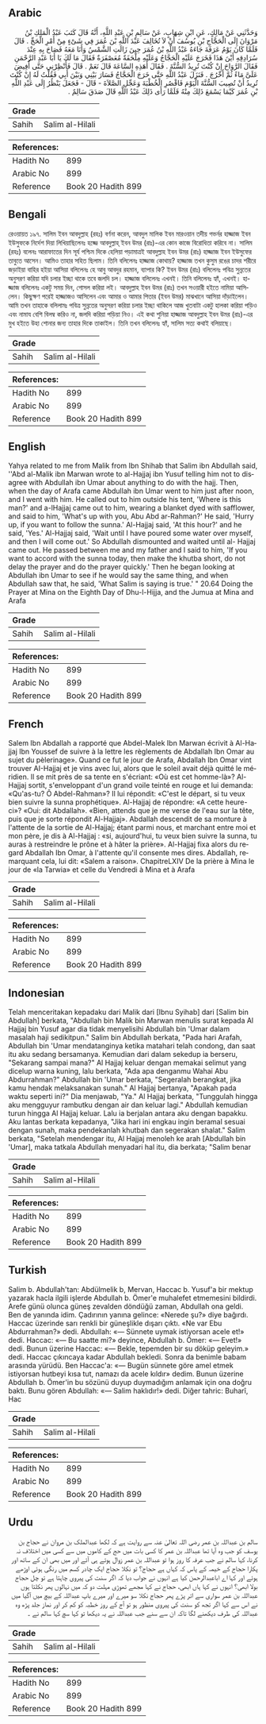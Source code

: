 ## Arabic


<div dir="rtl" lang="ar" style={{fontSize:'larger',backgroundColor:'#f8f9fa',padding:20}}>
وَحَدَّثَنِي عَنْ مَالِكٍ، عَنِ ابْنِ شِهَابٍ، عَنْ سَالِمِ بْنِ عَبْدِ اللَّهِ، أَنَّهُ قَالَ كَتَبَ عَبْدُ الْمَلِكِ بْنُ مَرْوَانَ إِلَى الْحَجَّاجِ بْنِ يُوسُفَ أَنْ لاَ تُخَالِفَ عَبْدَ اللَّهِ بْنَ عُمَرَ فِي شَىْءٍ مِنْ أَمْرِ الْحَجِّ ‏.‏ قَالَ فَلَمَّا كَانَ يَوْمُ عَرَفَةَ جَاءَهُ عَبْدُ اللَّهِ بْنُ عُمَرَ حِينَ زَالَتِ الشَّمْسُ وَأَنَا مَعَهُ فَصَاحَ بِهِ عِنْدَ سُرَادِقِهِ أَيْنَ هَذَا فَخَرَجَ عَلَيْهِ الْحَجَّاجُ وَعَلَيْهِ مِلْحَفَةٌ مُعَصْفَرَةٌ فَقَالَ مَا لَكَ يَا أَبَا عَبْدِ الرَّحْمَنِ فَقَالَ الرَّوَاحَ إِنْ كُنْتَ تُرِيدُ السُّنَّةَ ‏.‏ فَقَالَ أَهَذِهِ السَّاعَةَ قَالَ نَعَمْ ‏.‏ قَالَ فَأَنْظِرْنِي حَتَّى أُفِيضَ عَلَىَّ مَاءً ثُمَّ أَخْرُجَ ‏.‏ فَنَزَلَ عَبْدُ اللَّهِ حَتَّى خَرَجَ الْحَجَّاجُ فَسَارَ بَيْنِي وَبَيْنَ أَبِي فَقُلْتُ لَهُ إِنْ كُنْتَ تُرِيدُ أَنْ تُصِيبَ السُّنَّةَ الْيَوْمَ فَاقْصُرِ الْخُطْبَةَ وَعَجِّلِ الصَّلاَةَ - قَالَ - فَجَعَلَ يَنْظُرُ إِلَى عَبْدِ اللَّهِ بْنِ عُمَرَ كَيْمَا يَسْمَعَ ذَلِكَ مِنْهُ فَلَمَّا رَأَى ذَلِكَ عَبْدُ اللَّهِ قَالَ صَدَقَ سَالِمٌ ‏.‏
</div>
<div style={{backgroundColor:'#f8f9fa',padding:20, marginBottom: 10}}><table> <thead> <tr> <th>Grade</th> <th></th> </tr> </thead> <tbody> <tr><td>Sahih</td><td>Salim al-Hilali</td></tr></tbody></table><table> <thead> <tr> <th>References:</th> <th></th> </tr> </thead> <tbody><tr><td>Hadith No</td><td>899</td></tr><tr><td>Arabic No</td><td>899</td></tr><tr><td>Reference</td><td>Book 20 Hadith 899</td></tr></tbody></table></div>

## Bengali


<div dir="ltr" lang="bn" style={{fontSize:'larger',backgroundColor:'#f8f9fa',padding:20}}>
রেওয়ায়ত ১৯৭. সালিম ইবন আবদুল্লাহ (রহঃ) বর্ণনা করেন, আবদুল মালিক ইবন মারওয়ান তদীয় গভর্নর হাজ্জাজ ইবন ইউসুফকে নির্দেশ দিয়া লিখিয়াছিলেনঃ হজ্জে আবদুল্লাহ্ ইবন উমর (রাঃ)-এর কোন কাজে বিরোধিতা করিবে না। সালিম (রহঃ) বলেনঃ আরাফাতের দিন সূর্য পশ্চিম দিকে হেলিয়া পড়ামাত্রই আবদুল্লাহ ইবন উমর (রাঃ) হাজ্জাজ ইবন ইউসুফের তাবুতে আসেন। আমিও তাহার সহিত ছিলাম। তিনি বলিলেনঃ হাজ্জাজ কোথায়? হাজ্জাজ তখন কুসুম রঙের চাদর শরীরে জড়াইয়া বাহির হইয়া আসিয়া বলিলেনঃ হে আবু আবদুর রহমান, ব্যাপার কি? ইবন উমর (রাঃ) বলিলেনঃ পবিত্র সুন্নতের অনুসরণ করিয়া যদি চলার ইচ্ছা থাকে তবে জলদি চল। হাজ্জাজ বলিলেনঃ এখনই। তিনি বলিলেনঃ হ্যাঁ, এখনই। হাজ্জাজ বলিলেনঃ একটু সময় দিন, গোসল করিয়া লই। আবদুল্লাহ ইবন উমর (রাঃ) তখন সওয়ারী হইতে নামিয়া আসিলেন। কিছুক্ষণ পরেই হাজ্জাজও আসিলেন এবং আমার ও আমার পিতার (ইবন উমর) মাঝখানে আসিয়া দাঁড়াইলেন। আমি তখন তাহাকে বলিলামঃ পবিত্র সুন্নতের অনুসরণ করিয়া চলার ইচ্ছা থাকিলে আজ খুতবাটা একটু হালকা করিয়া পড়িও এবং নামায বেশি বিলম্ব করিও না, জলদি করিয়া পড়িয়া নিও। এই কথা শুনিয়া হাজ্জাজ আবদুল্লাহ ইবন উমর (রাঃ)-এর মুখ হইতে উহা শোনার জন্য তাহার দিকে তাকাইল। তিনি তখন বলিলেনঃ হ্যাঁ, সালিম সত্য কথাই বলিয়াছে।
</div>
<div style={{backgroundColor:'#f8f9fa',padding:20, marginBottom: 10}}><table> <thead> <tr> <th>Grade</th> <th></th> </tr> </thead> <tbody> <tr><td>Sahih</td><td>Salim al-Hilali</td></tr></tbody></table><table> <thead> <tr> <th>References:</th> <th></th> </tr> </thead> <tbody><tr><td>Hadith No</td><td>899</td></tr><tr><td>Arabic No</td><td>899</td></tr><tr><td>Reference</td><td>Book 20 Hadith 899</td></tr></tbody></table></div>

## English


<div dir="ltr" lang="en" style={{fontSize:'larger',backgroundColor:'#f8f9fa',padding:20}}>
Yahya related to me from Malik from Ibn Shihab that Salim ibn Abdullah said, ''Abd al-Malik ibn Marwan wrote to al-Hajjaj ibn Yusuf telling him not to disagree with Abdullah ibn Umar about anything to do with the hajj. Then, when the day of Arafa came Abdullah ibn Umar went to him just after noon, and I went with him. He called out to him outside his tent, 'Where is this man?' and a-lHajjaj came out to him, wearing a blanket dyed with safflower, and said to him, 'What's up with you, Abu Abd ar-Rahman?' He said, 'Hurry up, if you want to follow the sunna.' Al-Hajjaj said, 'At this hour?' and he said, 'Yes.' Al-Hajjaj said, 'Wait until I have poured some water over myself, and then I will come out.' So Abdullah dismounted and waited until al- Hajjaj came out. He passed between me and my father and I said to him, 'If you want to accord with the sunna today, then make the khutba short, do not delay the prayer and do the prayer quickly.' Then he began looking at Abdullah ibn Umar to see if he would say the same thing, and when Abdullah saw that, he said, 'What Salim is saying is true.' " 20.64 Doing the Prayer at Mina on the Eighth Day of Dhu-l-Hijja, and the Jumua at Mina and Arafa
</div>
<div style={{backgroundColor:'#f8f9fa',padding:20, marginBottom: 10}}><table> <thead> <tr> <th>Grade</th> <th></th> </tr> </thead> <tbody> <tr><td>Sahih</td><td>Salim al-Hilali</td></tr></tbody></table><table> <thead> <tr> <th>References:</th> <th></th> </tr> </thead> <tbody><tr><td>Hadith No</td><td>899</td></tr><tr><td>Arabic No</td><td>899</td></tr><tr><td>Reference</td><td>Book 20 Hadith 899</td></tr></tbody></table></div>

## French


<div dir="ltr" lang="fr" style={{fontSize:'larger',backgroundColor:'#f8f9fa',padding:20}}>
Salem Ibn Abdallah a rapporté que Abdel-Malek Ibn Marwan écrivit à Al-Hajjaj Ibn Youssef de suivre à la lettre les règlements de Abdallah Ibn Omar au sujet du pèlerinage». Quand ce fut le jour de Arafa, Abdallah Ibn Omar vint trouver AI-Hajjaj et je vins avec lui, alors que le soleil avait déjà quitté le méridien. Il se mit près de sa tente en s'écriant: «Où est cet homme-là»? Al-Hajjaj sortit, s'enveloppant d'un grand voile teinté en rouge et lui demanda: «Qu'as-tu? Ô Abdel-Rahman»? Il lui répondit: «C'est le départ, si tu veux bien suivre la sunna prophétique». Al-Hajjaj de répondre: «A cette heure-ci»? «Oui: dit Abdallah». «Bien, attends que je me verse de l'eau sur la tête, puis que je sorte répondit Al-Hajjaj». Abdallah descendit de sa monture à l'attente de la sortie de Al-Hajjaj; étant parmi nous, et marchant entre moi et mon père, je dis à Al-Hajjaj : «si, aujourd'hui, tu veux bien suivre la sunna, tu auras à restreindre le prône et à hâter la prière». Al-Hajjaj fixa alors du regard Abdallah Ibn Omar, à l'attente qu'il consente mes dires. Abdallah, remarquant cela, lui dit: «Salem a raison». ChapitreLXIV De la prière à Mina le jour de «la Tarwia» et celle du Vendredi à Mina et à Arafa
</div>
<div style={{backgroundColor:'#f8f9fa',padding:20, marginBottom: 10}}><table> <thead> <tr> <th>Grade</th> <th></th> </tr> </thead> <tbody> <tr><td>Sahih</td><td>Salim al-Hilali</td></tr></tbody></table><table> <thead> <tr> <th>References:</th> <th></th> </tr> </thead> <tbody><tr><td>Hadith No</td><td>899</td></tr><tr><td>Arabic No</td><td>899</td></tr><tr><td>Reference</td><td>Book 20 Hadith 899</td></tr></tbody></table></div>

## Indonesian


<div dir="ltr" lang="id" style={{fontSize:'larger',backgroundColor:'#f8f9fa',padding:20}}>
Telah menceritakan kepadaku dari Malik dari [Ibnu Syihab] dari [Salim bin Abdullah] berkata, "Abdullah bin Malik bin Marwan menulis surat kepada Al Hajjaj bin Yusuf agar dia tidak menyelisihi Abdullah bin 'Umar dalam masalah haji sedikitpun." Salim bin Abdullah berkata, "Pada hari Arafah, Abdullah bin 'Umar mendatanginya ketika matahari telah condong, dan saat itu aku sedang bersamanya. Kemudian dari dalam sekedup ia berseru, "Sekarang sampai mana?" Al Hajjaj keluar dengan memakai selimut yang dicelup warna kuning, lalu berkata, "Ada apa denganmu Wahai Abu Abdurrahman?" Abdullah bin 'Umar berkata, "Segeralah berangkat, jika kamu hendak melaksanakan sunah." Al Hajjaj bertanya, "Apakah pada waktu seperti ini?" Dia menjawab, "Ya." Al Hajjaj berkata, "Tunggulah hingga aku mengguyur rambutku dengan air dan keluar lagi." Abdullah kemudian turun hingga Al Hajjaj keluar. Lalu ia berjalan antara aku dengan bapakku. Aku lantas berkata kepadanya, "Jika hari ini engkau ingin beramal sesuai dengan sunah, maka pendekanlah khutbah dan segerakan shalat." Salim berkata, "Setelah mendengar itu, Al Hajjaj menoleh ke arah [Abdullah bin 'Umar], maka tatkala Abdullah menyadari hal itu, dia berkata; "Salim benar
</div>
<div style={{backgroundColor:'#f8f9fa',padding:20, marginBottom: 10}}><table> <thead> <tr> <th>Grade</th> <th></th> </tr> </thead> <tbody> <tr><td>Sahih</td><td>Salim al-Hilali</td></tr></tbody></table><table> <thead> <tr> <th>References:</th> <th></th> </tr> </thead> <tbody><tr><td>Hadith No</td><td>899</td></tr><tr><td>Arabic No</td><td>899</td></tr><tr><td>Reference</td><td>Book 20 Hadith 899</td></tr></tbody></table></div>

## Turkish


<div dir="ltr" lang="tr" style={{fontSize:'larger',backgroundColor:'#f8f9fa',padding:20}}>
Salim b. Abdullah'tan: Abdülmelik b, Mervan, Haccac b. Yusuf'a bir mektup yazarak hacla ilgili işlerde Abdullah b. Ömer'e muhalefet etmemesini bildirdi. Arefe günü olunca güneş zevalden döndüğü zaman, Abdullah ona geldi. Ben de yanında idim. Çadırının yanına gelince: «Nerede şu?» diye bağırdı. Haccac üzerinde sarı renkli bir güneşlikle dışarı çıktı. «Ne var Ebu Abdurrahman?» dedi. Abdullah: «— Sünnete uymak istiyorsan acele et!» dedi. Haccac: «— Bu saatte mi?» deyince, Abdullah b. Ömer: «— Evet!» dedi. Bunun üzerine Haccac: «— Bekle, tepemden bir su döküp geleyim.» dedi. Haccac çıkıncaya kadar Abdullah bekledi. Sonra da benimle babam arasında yürüdü. Ben Haccac'a: «— Bugün sünnete göre amel etmek istiyorsan hutbeyi kısa tut, namazı da acele kıldır» dedim. Bunun üzerine Abdullah b. Ömer'in bu sözünü duyup duymadığım anlamak için ona doğru baktı. Bunu gören Abdullah: «— Salim haklıdır!» dedi. Diğer tahric: Buharî, Hac
</div>
<div style={{backgroundColor:'#f8f9fa',padding:20, marginBottom: 10}}><table> <thead> <tr> <th>Grade</th> <th></th> </tr> </thead> <tbody> <tr><td>Sahih</td><td>Salim al-Hilali</td></tr></tbody></table><table> <thead> <tr> <th>References:</th> <th></th> </tr> </thead> <tbody><tr><td>Hadith No</td><td>899</td></tr><tr><td>Arabic No</td><td>899</td></tr><tr><td>Reference</td><td>Book 20 Hadith 899</td></tr></tbody></table></div>

## Urdu


<div dir="rtl" lang="ur" style={{fontSize:'larger',backgroundColor:'#f8f9fa',padding:20}}>
سالم بن عبداللہ بن عمر رضی اللہ تعالیٰ عنہ سے روایت ہے کہ لکھا عبدالملک بن مروان نے حجاج بن یوسف کو جب وہ آیا تھا عبداللہ بن عمر کا کسی بات میں حج کے کاموں میں سے کسی میں اختلاف نہ کرنا، کہا سالم نے جب عرفہ کا روز ہوا تو عبداللہ بن عمر زوال ہوتے ہی آئے اور میں بھی ان کے ساتھ اور پکارا حجاج کے خیمہ کے پاس کہ کہاں ہے حجاج؟ تو نکلا حجاج ایک چادر کسم میں رنگی ہوئی اوڑھے ہوئے اور کہا اے اباعبدالرحمن کیا ہے انہوں نے جواب دیا کہ اگر سنت کی پیروی چاہتا ہے تو چل حجاج بولا ابھی؟ انہوں نے کہا ہاں ابھی، حجاج نے کہا مجھے تھوڑی مہلت دو کہ میں نہالوں پھر نکلتا ہوں عبداللہ بن عمر سواری سے اتر پڑے پھر حجاج نکلا سو میرے اور میرے باپ عبداللہ کے بیچ میں آگیا میں نے اس سے کہا اگر تجھ کو سنت کی پیروی منظور ہو تو آج کے روز خطبہ کو کم کر اور نماز جلد پڑھ وہ عبداللہ کی طرف دیکھنے لگا تاکہ ان سے سنے جب عبداللہ نے یہ دیکھا تو کہا سچ کہا سالم نے ۔
</div>
<div style={{backgroundColor:'#f8f9fa',padding:20, marginBottom: 10}}><table> <thead> <tr> <th>Grade</th> <th></th> </tr> </thead> <tbody> <tr><td>Sahih</td><td>Salim al-Hilali</td></tr></tbody></table><table> <thead> <tr> <th>References:</th> <th></th> </tr> </thead> <tbody><tr><td>Hadith No</td><td>899</td></tr><tr><td>Arabic No</td><td>899</td></tr><tr><td>Reference</td><td>Book 20 Hadith 899</td></tr></tbody></table></div>